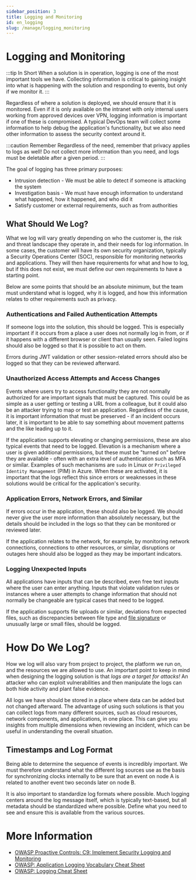 ```yaml
---
sidebar_position: 3
title: Logging and Monitoring
id: en_logging
slug: /manage/logging_monitoring
---
```


# Logging and Monitoring
:::tip In Short
When a solution is in operation, logging is one of the most important tools we have. Collecting information is critical to gaining insight into what is happening with the solution and responding to events, but only if we monitor it.
:::

Regardless of where a solution is deployed, we should ensure that it is monitored. Even if it is only available on the intranet with only internal users working from approved devices over VPN, logging information is important if one of these is compromised. A typical DevOps team will collect some information to help debug the application's functionality, but we also need other information to assess the security context around it.

:::caution Remember
Regardless of the need, remember that privacy applies to logs as well! Do not collect more information than you need, and logs must be deletable after a given period.
:::

The goal of logging has three primary purposes:
* Intrusion detection - We must be able to detect if someone is attacking the system
* Investigation basis - We must have enough information to understand what happened, how it happened, and who did it
* Satisfy customer or external requirements, such as from authorities

## What Should We Log?
What we log will vary greatly depending on who the customer is, the risk and threat landscape they operate in, and their needs for log information. In some cases, the customer will have its own security organization, typically a Security Operations Center (SOC), responsible for monitoring networks and applications. They will then have requirements for what and how to log, but if this does not exist, we must define our own requirements to have a starting point.

Below are some points that should be an absolute minimum, but the team must understand what is logged, why it is logged, and how this information relates to other requirements such as privacy.

### Authentications and Failed Authentication Attempts
If someone logs into the solution, this should be logged. This is especially important if it occurs from a place a user does not normally log in from, or if it happens with a different browser or client than usually seen.
Failed logins should also be logged so that it is possible to act on them.

Errors during JWT validation or other session-related errors should also be logged so that they can be reviewed afterward.

### Unauthorized Access Attempts and Access Changes
Events where users try to access functionality they are not normally authorized for are important signals that must be captured. This could be as simple as a user getting or testing a URL from a colleague, but it could also be an attacker trying to map or test an application. Regardless of the cause, it is important information that must be preserved - if an incident occurs later, it is important to be able to say something about movement patterns and the like leading up to it.

If the application supports elevating or changing permissions, these are also typical events that need to be logged. Elevation is a mechanism where a user is given additional permissions, but these must be "turned on" before they are available - often with an extra level of authentication such as MFA or similar. Examples of such mechanisms are `sudo` in Linux or `Privileged Identity Management` (PIM) in Azure. When these are activated, it is important that the logs reflect this since errors or weaknesses in these solutions would be critical for the application's security.

### Application Errors, Network Errors, and Similar
If errors occur in the application, these should also be logged. We should never give the user more information than absolutely necessary, but the details should be included in the logs so that they can be monitored or reviewed later.

If the application relates to the network, for example, by monitoring network connections, connections to other resources, or similar, disruptions or outages here should also be logged as they may be important indicators.

### Logging Unexpected Inputs
All applications have inputs that can be described, even free text inputs where the user can enter anything. Inputs that violate validation rules or instances where a user attempts to change information that should not normally be changeable are typical cases that need to be logged.

If the application supports file uploads or similar, deviations from expected files, such as discrepancies between file type and [file signature](https://en.wikipedia.org/wiki/List_of_file_signatures) or unusually large or small files, should be logged.

# How Do We Log?
How we log will also vary from project to project, the platform we run on, and the resources we are allowed to use. An important point to keep in mind when designing the logging solution is that _logs are a target for attacks!_ An attacker who can exploit vulnerabilities and then manipulate the logs can both hide activity and plant false evidence.

All logs we have should be stored in a place where data can be added but not changed afterward. The advantage of using such solutions is that you can collect logs from many different sources, such as cloud resources, network components, and applications, in one place. This can give you insights from multiple dimensions when reviewing an incident, which can be useful in understanding the overall situation.

## Timestamps and Log Format
Being able to determine the sequence of events is incredibly important. We must therefore understand what the different log sources use as the basis for synchronizing clocks internally to be sure that an event on node A is related to another event two seconds later on node B.

It is also important to standardize log formats where possible. Much logging centers around the log message itself, which is typically text-based, but all metadata should be standardized where possible. Define what you need to see and ensure this is available from the various sources.

# More Information
* [OWASP Proactive Controls: C9: Implement Security Logging and Monitoring](https://owasp.org/www-project-proactive-controls/v4/en/c9-security-logging-and-monitoring.html)
* [OWASP: Application Logging Vocabulary Cheat Sheet](https://cheatsheetseries.owasp.org/cheatsheets/Logging_Vocabulary_Cheat_Sheet.html)
* [OWASP: Logging Cheat Sheet](https://cheatsheetseries.owasp.org/cheatsheets/Logging_Cheat_Sheet.html)
